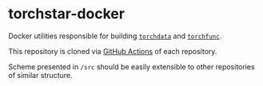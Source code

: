# torchstar-docker

Docker utilities responsible for building [`torchdata`](https://github.com/szymonmaszke/torchdata) and [`torchfunc`](https://github.com/szymonmaszke/torchfunc).

This repository is cloned via [GitHub Actions](https://github.com/features/actions) of each
repository.

Scheme presented in `/src` should be easily extensible to other repositories
of similar structure.
